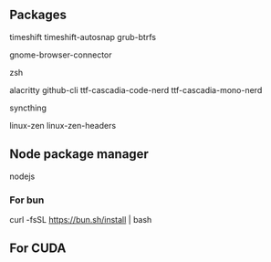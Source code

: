 ## Packages

timeshift
timeshift-autosnap
grub-btrfs

gnome-browser-connector

zsh

alacritty
github-cli
ttf-cascadia-code-nerd
ttf-cascadia-mono-nerd

syncthing

linux-zen
linux-zen-headers

## Node package manager

nodejs

### For bun

curl -fsSL https://bun.sh/install | bash

## For CUDA
